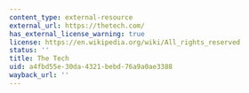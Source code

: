 ```yaml
---
content_type: external-resource
external_url: https://thetech.com/
has_external_license_warning: true
license: https://en.wikipedia.org/wiki/All_rights_reserved
status: ''
title: The Tech
uid: a4fbd55e-30da-4321-bebd-76a9a0ae3388
wayback_url: ''
---
```


